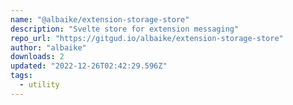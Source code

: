 ```yaml
---
name: "@albaike/extension-storage-store"
description: "Svelte store for extension messaging"
repo_url: "https://gitgud.io/albaike/extension-storage-store"
author: "albaike"
downloads: 2
updated: "2022-12-26T02:42:29.596Z"
tags: 
  - utility
---
```

